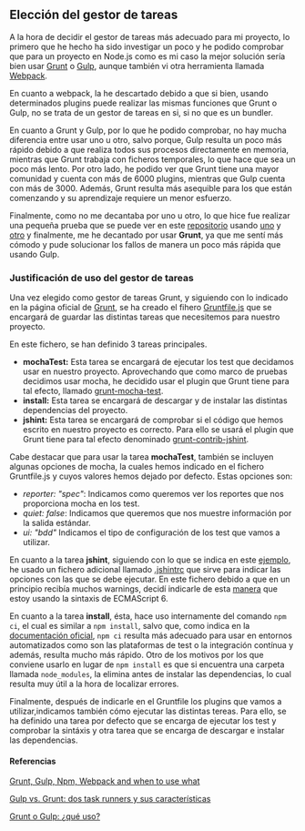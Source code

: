 ## Elección del gestor de tareas

A la hora de decidir el gestor de tareas más adecuado para mi proyecto, lo primero que he hecho ha sido investigar un poco y he podido comprobar que para un proyecto en Node.js como es mi caso la mejor solución sería bien usar [Grunt](https://gruntjs.com/) o [Gulp](https://gulpjs.com/), aunque también vi otra herramienta llamada [Webpack](https://webpack.js.org/).

En cuanto a webpack, la he descartado debido a que si bien, usando determinados plugins puede realizar las mismas funciones que Grunt o Gulp, no se trata de un gestor de tareas en si, si no que es un bundler.

En cuanto a Grunt y Gulp, por lo que he podido comprobar, no hay mucha diferencia entre usar uno u otro, salvo porque, Gulp resulta un poco más rápido debido a que realiza todos sus procesos directamente en memoria, mientras que Grunt trabaja con ficheros temporales, lo que hace que sea un poco más lento. Por otro lado, he podido ver que Grunt tiene una mayor comunidad y cuenta con más de 6000 plugins, mientras que Gulp cuenta con más de 3000. Además, Grunt resulta más asequible para los que están comenzando y su aprendizaje requiere un menor esfuerzo.

Finalmente, como no me decantaba por uno u otro, lo que hice fue realizar una pequeña prueba que se puede ver en este [repositorio](https://github.com/AngelValera/Gestion_Porras) usando [uno](https://github.com/AngelValera/Gestion_Porras/blob/main/Gruntfile.js) y [otro](https://github.com/AngelValera/Gestion_Porras/blob/main/gulpfile.js) y finalmente, me he decantado por usar **Grunt**, ya que me sentí más cómodo y pude solucionar los fallos de manera un poco más rápida que usando Gulp.

### Justificación de uso del gestor de tareas

Una vez elegido como gestor de tareas Grunt, y siguiendo con lo indicado en la página oficial de [Grunt](https://gruntjs.com/getting-started), se ha creado el fihero [Gruntfile.js](../../Gruntfile.js) que se encargará de guardar las distintas tareas que necesitemos para nuestro proyecto.

En este fichero, se han definido 3 tareas principales.

* **mochaTest:** Esta tarea se encargará de ejecutar los test que decidamos usar en nuestro proyecto. Aprovechando que como marco de pruebas decidimos usar mocha, he decidido usar el plugin que Grunt tiene para tal efecto, llamado [grunt-mocha-test](https://www.npmjs.com/package/grunt-mocha-test).
* **install:** Esta tarea se encargará de descargar y de instalar las distintas dependencias del proyecto.
* **jshint:** Esta tarea se encargará de comprobar si el código que hemos escrito en nuestro proyecto es correcto. Para ello se usará el plugin que Grunt tiene para tal efecto denominado [grunt-contrib-jshint](https://www.npmjs.com/package/grunt-contrib-jshint).

Cabe destacar que para usar la tarea **mochaTest**, también se incluyen algunas opciones de mocha, la cuales hemos indicado en el fichero Gruntfile.js y cuyos valores hemos dejado por defecto. Estas opciones son:
* *reporter: "spec"*: Indicamos como queremos ver los reportes que nos proporciona mocha en los test.         
* *quiet: false*: Indicamos que queremos que nos muestre información por la salida estándar.
* *ui: "bdd"* Indicamos el tipo de configuración de los test que vamos a utilizar.

En cuanto a la tarea **jshint**, siguiendo con lo que se indica en este [ejemplo](https://www.adictosaltrabajo.com/2013/09/26/grunt-taskrunner-javascript/), he usado un fichero adicional llamado [.jshintrc](../../.jshintrc) que sirve para indicar las opciones con las que se debe ejecutar. En este fichero debido a que en un principio recibía muchos warnings, decidí indicarle de esta [manera](https://jshint.com/docs/options/#esversion) que estoy usando la sintaxis de ECMAScript 6.

En cuanto a la tarea **install**, ésta, hace uso internamente del comando `npm ci`, el cual es similar a `npm install`, salvo que, como indica en la [documentación oficial](https://docs.npmjs.com/cli/v6/commands/npm-ci), `npm ci` resulta más adecuado para usar en entornos automatizados como son las plataformas de test o la integración contínua y además, resulta mucho más rápido. Otro de los motivos por los que conviene usarlo en lugar de `npm install` es que si encuentra una carpeta llamada `node_modules`, la elimina antes de instalar las dependencias, lo cual resulta muy útil a la hora de localizar errores.

Finalmente, después de indicarle en el Gruntfile los plugins que vamos a utilizar,indicamos también cómo ejecutar las distintas tereas. Para ello, se ha definido una tarea por defecto que se encarga de ejecutar los test y comprobar la sintáxis y otra tarea que se encarga de descargar e instalar las dependencias.


#### Referencias

[Grunt, Gulp, Npm, Webpack and when to use what](https://www.youtube.com/watch?v=Mn6aj4kY-j8)

[Gulp vs. Grunt: dos task runners y sus características](https://www.ionos.es/digitalguide/paginas-web/desarrollo-web/gulp-vs-grunt-que-diferencia-a-estos-task-runners/)

[Grunt o Gulp: ¿qué uso?](https://blog.koalite.com/2015/06/grunt-o-gulp-que-uso/)
